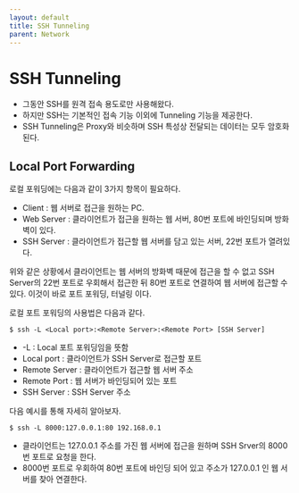 ```yaml
---
layout: default
title: SSH Tunneling
parent: Network
---
```


# SSH Tunneling

- 그동안 SSH를 원격 접속 용도로만 사용해왔다.
- 하지만 SSH는 기본적인 접속 기능 이외에 Tunneling 기능을 제공한다.
- SSH Tunneling은 Proxy와 비슷하며 SSH 특성상 전달되는 데이터는 모두 암호화 된다.

## Local Port Forwarding

로컬 포워딩에는 다음과 같이 3가지 항목이 필요하다.

- Client : 웹 서버로 접근을 원하는 PC.
- Web Server : 클라이언트가 접근을 원하는 웹 서버, 80번 포트에 바인딩되며 방화벽이 있다.
- SSH Server : 클라이언트가 접근할 웹 서버를 담고 있는 서버, 22번 포트가 열려있다.

위와 같은 상황에서 클라이언트는 웹 서버의 방화벽 때문에 접근을 할 수 없고 SSH Server의 22번 포트로 우회해서 접근한 뒤 80번 포트로 연결하여 웹 서버에 접근할 수 있다. 이것이 바로 포트 포워딩, 터널링 이다.

로컬 포트 포워딩의 사용법은 다음과 같다.

```
$ ssh -L <Local port>:<Remote Server>:<Remote Port> [SSH Server]
```

- -L : Local 포트 포워딩임을 뜻함
- Local port : 클라이언트가 SSH Server로 접근할 포트
- Remote Server : 클라이언트가 접근할 웹 서버 주소
- Remote Port : 웹 서버가 바인딩되어 있는 포트
- SSH Server : SSH Server 주소

다음 예시를 통해 자세히 알아보자.

```
$ ssh -L 8000:127.0.0.1:80 192.168.0.1
```

- 클라이언트는 127.0.0.1 주소를 가진 웹 서버에 접근을 원하며 SSH Srver의 8000번 포트로 요청을 한다.
- 8000번 포트로 우회하여 80번 포트에 바인딩 되어 있고 주소가 127.0.0.1 인 웹 서버를 찾아 연결한다.
